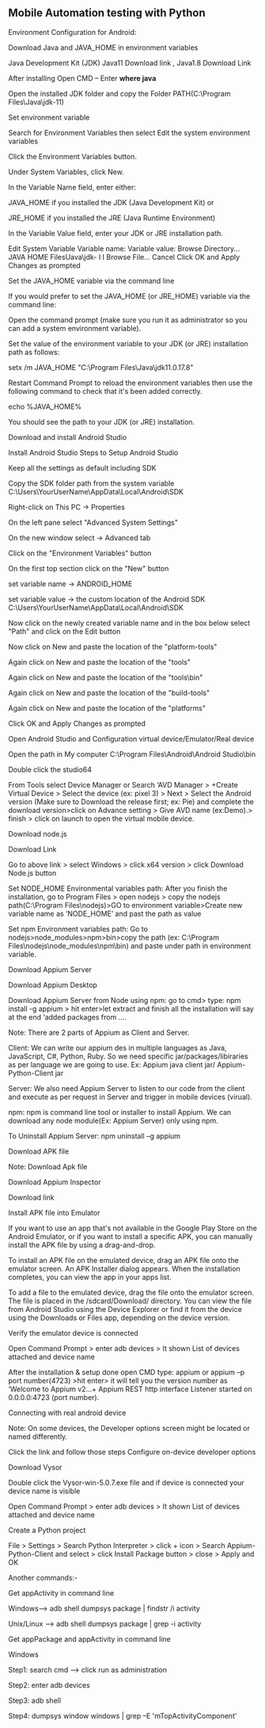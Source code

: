 Mobile Automation testing with Python
-------------------------------------
Environment Configuration for Android:

Download Java and JAVA_HOME in environment variables 

Java Development Kit (JDK) Java11 Download link , Java1.8 Download Link 

After installing Open CMD – Enter **where java**

Open the installed JDK folder and copy the Folder PATH(C:\Program Files\Java\jdk-11) 

Set environment variable 

Search for Environment Variables then select Edit the system environment variables 

Click the Environment Variables button. 

Under System Variables, click New. 

In the Variable Name field, enter either: 

JAVA_HOME if you installed the JDK (Java Development Kit) 
or 

JRE_HOME if you installed the JRE (Java Runtime Environment) 

In the Variable Value field, enter your JDK or JRE installation path. 

Edit System Variable 
Variable name: 
Variable value: 
Browse Directory... 
JAVA HOME 
FilesUava\jdk- I I 
Browse File... 
Cancel 
Click OK and Apply Changes as prompted 

Set the JAVA_HOME variable via the command line 

If you would prefer to set the JAVA_HOME (or JRE_HOME) variable via the command line: 

Open the command prompt (make sure you run it as administrator so you can add a system environment variable). 

Set the value of the environment variable to your JDK (or JRE) installation path as follows: 

setx /m JAVA_HOME "C:\Program Files\Java\jdk11.0.17.8" 

Restart Command Prompt to reload the environment variables then use the following command to check that it's been added correctly.  

echo %JAVA_HOME% 

You should see the path to your JDK (or JRE) installation.  

Download and install Android Studio 

Install Android Studio Steps to Setup Android Studio 

Keep all the settings as default including SDK 

Copy the SDK folder path from the system variable C:\Users\YourUserName\AppData\Local\Android\SDK 

Right-click on This PC -> Properties 

On the left pane select "Advanced System Settings" 

On the new window select -> Advanced tab 

Click on the "Environment Variables" button 

On the first top section click on the "New" button 

set variable name -> ANDROID_HOME 

set variable value -> the custom location of the Android SDK C:\Users\YourUserName\AppData\Local\Android\SDK 

Now click on the newly created variable name and in the box below select "Path" and click on the Edit button 

Now click on New and paste the location of the "platform-tools" 

Again click on New and paste the location of the "tools"  

Again click on New and paste the location of the "tools\bin" 

Again click on New and paste the location of the "build-tools" 

Again click on New and paste the location of the "platforms" 

Click OK and Apply Changes as prompted 

Open Android Studio and Configuration virtual device/Emulator/Real device 

Open the path in My computer C:\Program Files\Android\Android Studio\bin 

Double click the studio64 

From Tools select Device Manager or Search ‘AVD Manager > +Create Virtual Device > Select the device (ex: pixel 3) > Next > Select the Android version (Make sure to Download the release first; ex: Pie) and complete the download version>click on Advance setting > Give AVD name (ex:Demo).> finish >  click on launch to open the virtual mobile device. 

Download node.js  

Download Link 

Go to above link > select Windows > click x64 version > click Download Node.js button 

Set NODE_HOME Environmental variables path: After you finish the installation, go to Program Files > open nodejs > copy the nodejs path(C:\Program Files\nodejs)>GO to environment variable>Create new variable name as ‘NODE_HOME’ and past the path as value  

Set npm Environment variables path:  Go to nodejs>node_modules>npm>bin>copy the path (ex: C:\Program Files\nodejs\node_modules\npm\bin) and paste under path in environment variable. 

Download Appium Server 

Download Appium Desktop 

Download Appium Server from Node using npm: go to cmd> type: npm install -g appium > hit enter>let extract and finish all the installation will say at the end ‘added packages from …. 

Note: There are 2 parts of Appium as Client and Server. 

 

Client: We can write our appium des in multiple languages as Java, JavaScript, C#, Python, Ruby. So we need specific jar/packages/libiraries as per language we are going to use. Ex: Appium java client jar/ Appium-Python-Client jar 

 

Server: We also need Appium Server to listen to our code from the client and execute as per request in Server and trigger in mobile devices (virual). 

 

npm: npm is command line tool or installer to install Appium. We can download any node module(Ex: Appium Server) only using npm. 

 

To Uninstall Appium Server: npm uninstall –g appium 

Download APK file  

Note:  Download Apk file 

Download Appium Inspector 

Download link 

Install APK file into Emulator 

If you want to use an app that's not available in the Google Play Store on the Android Emulator, or if you want to install a specific APK, you can manually install the APK file by using a drag-and-drop. 

To install an APK file on the emulated device, drag an APK file onto the emulator screen. An APK Installer dialog appears. When the installation completes, you can view the app in your apps list. 

To add a file to the emulated device, drag the file onto the emulator screen. The file is placed in the /sdcard/Download/ directory. You can view the file from Android Studio using the Device Explorer or find it from the device using the Downloads or Files app, depending on the device version. 

Verify the emulator device is connected 

Open Command Prompt > enter adb devices > It shown List of devices attached and device name  

After the installation & setup done  open CMD type: appium or appium –p port number(4723) >hit enter> it will tell you the version number as ‘Welcome to Appium v2…+ Appium REST http interface Listener started on 0.0.0.0:4723 (port number). 

Connecting with real android device 

Note: On some devices, the Developer options screen might be located or named differently. 

Click the  link and follow those steps Configure on-device developer options 

Download Vysor 

Double click the Vysor-win-5.0.7.exe file and if device is connected your device name is visible 

Open Command Prompt > enter adb devices > It shown List of devices attached and device name 

Create a Python project 

File > Settings > Search Python Interpreter > click + icon > Search Appium-Python-Client and select > click Install Package button > close > Apply and OK 

 

Another commands:- 

Get appActivity in command line 

Windows--> adb shell dumpsys package <packageName> | findstr /i activity 

Unix/Linux --> adb shell dumpsys package <packageName> | grep -i activity 

Get appPackage and appActivity in command line 

Windows  

Step1: search cmd --> click run as administration 

Step2: enter adb devices 

Step3: adb shell 

Step4: dumpsys window windows | grep –E 'mTopActivityComponent' 

 
